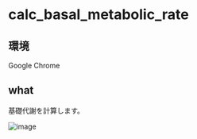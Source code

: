 # calc_basal_metabolic_rate
## 環境
Google Chrome
## what
基礎代謝を計算します。

![image](https://user-images.githubusercontent.com/93174831/187152793-70fcf51b-8b34-47a4-a01b-92c6b3c9662e.png)
